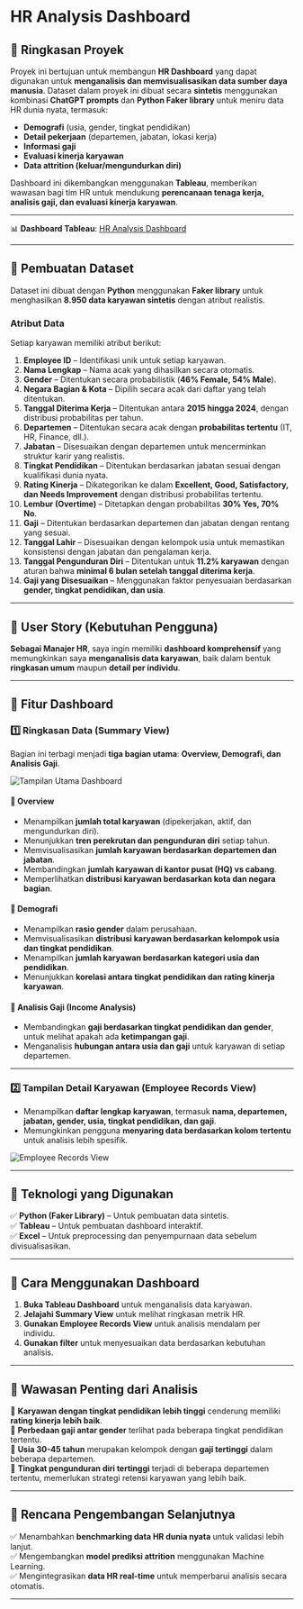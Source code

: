 # HR Analysis Dashboard  

## 📌 Ringkasan Proyek  
Proyek ini bertujuan untuk membangun **HR Dashboard** yang dapat digunakan untuk **menganalisis dan memvisualisasikan data sumber daya manusia**. Dataset dalam proyek ini dibuat secara **sintetis** menggunakan kombinasi **ChatGPT prompts** dan **Python Faker library** untuk meniru data HR dunia nyata, termasuk:  
- **Demografi** (usia, gender, tingkat pendidikan)  
- **Detail pekerjaan** (departemen, jabatan, lokasi kerja)  
- **Informasi gaji**  
- **Evaluasi kinerja karyawan**  
- **Data attrition (keluar/mengundurkan diri)**  

Dashboard ini dikembangkan menggunakan **Tableau**, memberikan wawasan bagi tim HR untuk mendukung **perencanaan tenaga kerja, analisis gaji, dan evaluasi kinerja karyawan**.  

---

📊 **Dashboard Tableau**: [HR Analysis Dashboard](https://public.tableau.com/views/HRAnalysisDashboard_17362125848100/HRSummary?:language=en-US&:sid=&:redirect=auth&:display_count=n&:origin=viz_share_link)

---

## 📌 Pembuatan Dataset  
Dataset ini dibuat dengan **Python** menggunakan **Faker library** untuk menghasilkan **8.950 data karyawan sintetis** dengan atribut realistis.  

### **Atribut Data**  
Setiap karyawan memiliki atribut berikut:  
1. **Employee ID** – Identifikasi unik untuk setiap karyawan.  
2. **Nama Lengkap** – Nama acak yang dihasilkan secara otomatis.  
3. **Gender** – Ditentukan secara probabilistik (**46% Female, 54% Male**).  
4. **Negara Bagian & Kota** – Dipilih secara acak dari daftar yang telah ditentukan.  
5. **Tanggal Diterima Kerja** – Ditentukan antara **2015 hingga 2024**, dengan distribusi probabilitas per tahun.  
6. **Departemen** – Ditentukan secara acak dengan **probabilitas tertentu** (IT, HR, Finance, dll.).  
7. **Jabatan** – Disesuaikan dengan departemen untuk mencerminkan struktur karir yang realistis.  
8. **Tingkat Pendidikan** – Ditentukan berdasarkan jabatan sesuai dengan kualifikasi dunia nyata.  
9. **Rating Kinerja** – Dikategorikan ke dalam **Excellent, Good, Satisfactory, dan Needs Improvement** dengan distribusi probabilitas tertentu.  
10. **Lembur (Overtime)** – Ditetapkan dengan probabilitas **30% Yes, 70% No**.  
11. **Gaji** – Ditentukan berdasarkan departemen dan jabatan dengan rentang yang sesuai.  
12. **Tanggal Lahir** – Disesuaikan dengan kelompok usia untuk memastikan konsistensi dengan jabatan dan pengalaman kerja.  
13. **Tanggal Pengunduran Diri** – Ditentukan untuk **11.2% karyawan** dengan aturan bahwa **minimal 6 bulan setelah tanggal diterima kerja**.  
14. **Gaji yang Disesuaikan** – Menggunakan faktor penyesuaian berdasarkan **gender, tingkat pendidikan, dan usia**.  


---

## 📌 User Story (Kebutuhan Pengguna)  
**Sebagai Manajer HR**, saya ingin memiliki **dashboard komprehensif** yang memungkinkan saya **menganalisis data karyawan**, baik dalam bentuk **ringkasan umum** maupun **detail per individu**.  

---

## 📌 Fitur Dashboard  

### 1️⃣ Ringkasan Data (Summary View)  
Bagian ini terbagi menjadi **tiga bagian utama**: **Overview, Demografi, dan Analisis Gaji**.  

![Tampilan Utama Dashboard](path-to-image.png)

#### 📍 Overview  
- Menampilkan **jumlah total karyawan** (dipekerjakan, aktif, dan mengundurkan diri).  
- Menunjukkan **tren perekrutan dan pengunduran diri** setiap tahun.  
- Memvisualisasikan **jumlah karyawan berdasarkan departemen dan jabatan**.  
- Membandingkan **jumlah karyawan di kantor pusat (HQ) vs cabang**.  
- Memperlihatkan **distribusi karyawan berdasarkan kota dan negara bagian**.  


#### 📍 Demografi  
- Menampilkan **rasio gender** dalam perusahaan.  
- Memvisualisasikan **distribusi karyawan berdasarkan kelompok usia dan tingkat pendidikan**.  
- Menampilkan **jumlah karyawan berdasarkan kategori usia dan pendidikan**.  
- Menunjukkan **korelasi antara tingkat pendidikan dan rating kinerja karyawan**.  


#### 📍 Analisis Gaji (Income Analysis)  
- Membandingkan **gaji berdasarkan tingkat pendidikan dan gender**, untuk melihat apakah ada **ketimpangan gaji**.  
- Menganalisis **hubungan antara usia dan gaji** untuk karyawan di setiap departemen.  


---

### 2️⃣ Tampilan Detail Karyawan (Employee Records View)  
- Menampilkan **daftar lengkap karyawan**, termasuk **nama, departemen, jabatan, gender, usia, tingkat pendidikan, dan gaji**.  
- Memungkinkan pengguna **menyaring data berdasarkan kolom tertentu** untuk analisis lebih spesifik.  

![Employee Records View](path-to-image.png)  

---

## 📌 Teknologi yang Digunakan  
✅ **Python (Faker Library)** – Untuk pembuatan data sintetis.  
✅ **Tableau** – Untuk pembuatan dashboard interaktif.  
✅ **Excel** – Untuk preprocessing dan penyempurnaan data sebelum divisualisasikan.  

---

## 📌 Cara Menggunakan Dashboard  
1. **Buka Tableau Dashboard** untuk menganalisis data karyawan.  
2. **Jelajahi Summary View** untuk melihat ringkasan metrik HR.  
3. **Gunakan Employee Records View** untuk analisis mendalam per individu.  
4. **Gunakan filter** untuk menyesuaikan data berdasarkan kebutuhan analisis.  

---

## 📌 Wawasan Penting dari Analisis  
🔹 **Karyawan dengan tingkat pendidikan lebih tinggi** cenderung memiliki **rating kinerja lebih baik**.  
🔹 **Perbedaan gaji antar gender** terlihat pada beberapa tingkat pendidikan tertentu.  
🔹 **Usia 30-45 tahun** merupakan kelompok dengan **gaji tertinggi** dalam beberapa departemen.  
🔹 **Tingkat pengunduran diri tertinggi** terjadi di beberapa departemen tertentu, memerlukan strategi retensi karyawan yang lebih baik.  

---

## 📌 Rencana Pengembangan Selanjutnya  
✅ Menambahkan **benchmarking data HR dunia nyata** untuk validasi lebih lanjut.  
✅ Mengembangkan **model prediksi attrition** menggunakan Machine Learning.  
✅ Mengintegrasikan **data HR real-time** untuk memperbarui analisis secara otomatis.  

---
